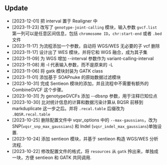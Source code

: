 ## Update

- [2023-12-01] 把 interval 置于 Realigner 中
- [2023-11-23] 改写了 `genotype-joint-calling` 模块，输入参数 `gvcf.list` 第一列可以是任意区间信息，包括 `chromosome ID`，`chr:start-end` 或者 `.bed` 文件
- [2023-11-17] 为流程添加一个参数，自动将 WGS/WES 无必要的子 vcf 删除
- [2023-11-17] 设计出了 WES 模块，并将它和 WGS 融合，成为其子集
- [2023-11-09] 为 WGS 增加 --interval 参数作为 variant-calling-interval 
- [2023-11-08] 用 -I 代表输入参数，而不是原来的 -L
- [2023-11-06] 将 gatk 模块封装为 GATK class
- [2023-11-01] 添加基于 SOAPnuke 的原始数据过滤模块
- [2023-10-31] 完成 Sentieon 模块的添加，并且流程中不需要有额外的 CombineGVCF 这个步骤。
- [2023-10-31] 为 genotypeGVCFs 添加 --dbsnp 参数，用于注释已知位点
- [2023-10-30] 比对统计信息的计算和数据污染计算从 BQSR 前移到 markduplicate 这一步之后。并将 `.recal.table` 后缀改为 `.BQSR.recal.table`
- [2023-10-25] 删除配置文件中 vqsr_options 中的 `--max-gaussians`，改为 SNP(`vqsr_snp_max_gaussians`) 和 Indel (`vqsr_indel_max_gaussians`)单独设置.
- [2023-10-24] 添加 sentieon 模块，并基于 sentieon 构造 WGS/WES 分析流程.
- [2023-10-22] 修改配置文件的格式，将 `resources` 从 `gatk` 拎出来，单独成一块，方便 sentieon 和 GATK 共同调用.  
